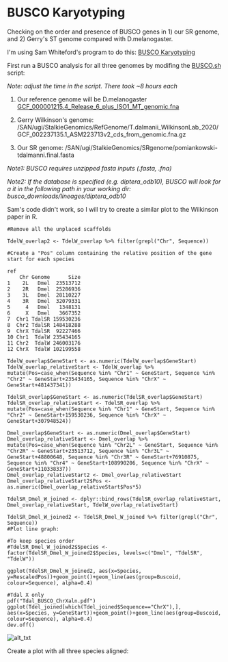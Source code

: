 # BUSCO Karyotyping

Checking on the order and presence of BUSCO genes in 1) our SR genome, and 2) Gerry's ST genome compared with D.melanogaster. 


I'm using Sam Whiteford's program to do this: [BUSCO Karyotyping](https://github.com/swomics/BUSCO_karyotyping)


First run a BUSCO analysis for all three genomes by modifing the [BUSCO.sh](https://github.com/alexjvr1/Stalkies/blob/main/Scripts/BUSCO.sh) script: 

*Note: adjust the time in the script. There took ~8 hours each*

1) Our reference genome will be D.melanogaster [GCF_000001215.4_Release_6_plus_ISO1_MT_genomic.fna](https://www.ncbi.nlm.nih.gov/assembly/GCF_000001215.4/)

2) Gerry Wilkinson's genome: /SAN/ugi/StalkieGenomics/RefGenome/T.dalmanii_WilkinsonLab_2020/GCF_002237135.1_ASM223713v2_cds_from_genomic.fna.gz

3) Our SR genome: /SAN/ugi/StalkieGenomics/SRgenome/pomiankowski-tdalmanni.final.fasta

*Note1: BUSCO requires unzipped fasta inputs (.fasta, .fna)*

*Note2: If the database is specified (e.g. diptera_odb10), BUSCO will look for a it in the following path in your working dir: busco_downloads/lineages/diptera_odb10*



Sam's code didn't work, so I will try to create a similar plot to the Wilkinson paper in R. 

```
#Remove all the unplaced scaffolds

TdelW_overlap2 <- TdelW_overlap %>% filter(grepl("Chr", Sequence)) 

#Create a "Pos" column containing the relative position of the gene start for each species

ref
    Chr Genome      Size
1    2L   Dmel  23513712
2    2R   Dmel  25286936
3    3L   Dmel  28110227
4    3R   Dmel  32079331
5     4   Dmel   1348131
6     X   Dmel   3667352
7  Chr1 TdalSR 159530236
8  Chr2 TdalSR 148418288
9  ChrX TdalSR  92227466
10 Chr1  TdalW 235434165
11 Chr2  TdalW 246003176
12 ChrX  TdalW 102199558

TdelW_overlap$GeneStart <- as.numeric(TdelW_overlap$GeneStart)
TdelW_overlap_relativeStart <- TdelW_overlap %>% mutate(Pos=case_when(Sequence %in% "Chr1" ~ GeneStart, Sequence %in% "Chr2" ~ GeneStart+235434165, Sequence %in% "ChrX" ~ GeneStart+481437341))

TdelSR_overlap$GeneStart <- as.numeric(TdelSR_overlap$GeneStart)
TdelSR_overlap_relativeStart <- TdelSR_overlap %>% mutate(Pos=case_when(Sequence %in% "Chr1" ~ GeneStart, Sequence %in% "Chr2" ~ GeneStart+159530236, Sequence %in% "ChrX" ~ GeneStart+307948524))

Dmel_overlap$GeneStart <- as.numeric(Dmel_overlap$GeneStart)
Dmel_overlap_relativeStart <- Dmel_overlap %>% mutate(Pos=case_when(Sequence %in% "Chr2L" ~ GeneStart, Sequence %in% "Chr2R" ~ GeneStart+23513712, Sequence %in% "Chr3L" ~ GeneStart+48800648, Sequence %in% "Chr3R" ~ GeneStart+76910875, Sequence %in% "Chr4" ~ GeneStart+108990206, Sequence %in% "ChrX" ~ GeneStart+110338337))
Dmel_overlap_relativeStart2 <- Dmel_overlap_relativeStart
Dmel_overlap_relativeStart2$Pos <- as.numeric(Dmel_overlap_relativeStart$Pos*5)

TdelSR_Dmel_W_joined <- dplyr::bind_rows(TdelSR_overlap_relativeStart, Dmel_overlap_relativeStart, TdelW_overlap_relativeStart)

TdelSR_Dmel_W_joined2 <- TdelSR_Dmel_W_joined %>% filter(grepl("Chr", Sequence)) 
#Plot line graph: 

#To keep species order
#TdelSR_Dmel_W_joined2$Species <- factor(TdelSR_Dmel_W_joined2$Species, levels=c("Dmel", "TdelSR", "TdelW"))

ggplot(TdelSR_Dmel_W_joined2, aes(x=Species, y=RescaledPos))+geom_point()+geom_line(aes(group=Buscoid, colour=Sequence), alpha=0.4)

#Tdal X only
pdf("Tdal_BUSCO_ChrXaln.pdf")
ggplot(Tdel_joined[which(Tdel_joined$Sequence=="ChrX"),], aes(x=Species, y=GeneStart))+geom_point()+geom_line(aes(group=Buscoid, colour=Sequence), alpha=0.4)
dev.off()
```

![alt_txt][Fig1]

[Fig1]:https://user-images.githubusercontent.com/12142475/177119745-4166bb4b-5cbb-4964-808a-012eeddec050.png




Create a plot with all three species aligned: 
```

```


